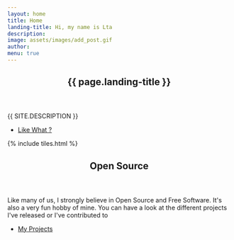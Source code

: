 ```yaml
---
layout: home
title: Home
landing-title: Hi, my name is Lta
description:
image: assets/images/add_post.gif
author:
menu: true
---
```


<!-- Banner -->
<section id="banner" class="major">
    <div class="inner">
    <header class="major">
      <h1>{{ page.landing-title }}</h1>
    </header>
    <div class="content">
      <p style="text-transform: uppercase;">{{ site.description }}</p>
      <ul class="actions">
        <li><a href="#one" class="button next scrolly">Like What ?</a></li>
      </ul>
    </div>
  </div>
</section>

<!-- Main -->
<div id="main">

<!-- One -->
{% include tiles.html %}

<!-- Two -->
<section id="two">
  <div class="inner">
    <header class="major">
      <h2>Open Source</h2>
    </header>
    <p>Like many of us, I strongly believe in Open Source and Free Software. It's
    also a very fun hobby of mine. You can have a look at the different projects
    I've released or I've contributed to</p>
    <ul class="actions">
      <li><a href="projects.html" class="button next">My Projects</a></li>
    </ul>
  </div>
</section>

</div>
